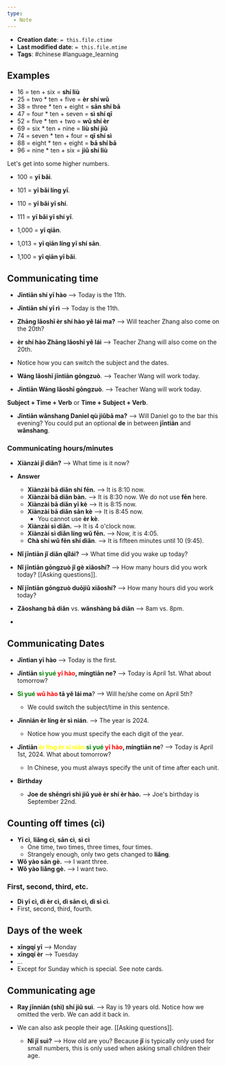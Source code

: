 ```yaml
---
type:
  - Note
---
```


* **Creation date**: `= this.file.ctime`
* **Last modified date**: `= this.file.mtime`
* **Tags**: #chinese #language_learning 

## Examples

* 16 = ten + six = **shí liù**
* 25 = two * ten + five = **èr shí wǔ**
* 38 = three * ten + eight = **sān shí bā**
* 47 = four * ten + seven = **sì shí qī**
* 52 = five * ten + two = **wǔ shí èr**
* 69 = six * ten + nine = **liù shí jiǔ**
* 74 = seven * ten + four = **qī shí sì**
* 88 = eight * ten + eight = **bā shí bā**
* 96 = nine * ten + six = **jiǔ shí liù**

Let's get into some higher numbers.

* 100 = **yī bǎi**.
* 101 = **yī bǎi líng yī**.
* 110 = **yī bǎi yī shí**.
* 111 = **yī bǎi yī shí yī**.

* 1,000 = **yī qiān**.
* 1,013 = **yī qiān líng yī shí sān**.
* 1,100 = **yī qiān yī bǎi**.

## Communicating time

* **Jīntiān shí yī hào** --> Today is the 11th.
* **Jīntiān shí yī rì** --> Today is the 11th.

* **Zhāng lǎoshī èr shí hào yě lái ma?** --> Will teacher Zhang also come on the 20th?
* **èr shí hào Zhāng lǎoshī yě lái** --> Teacher Zhang will also come on the 20th.
* Notice how you can switch the subject and the dates.

* **Wáng lǎoshī jīntiān gōngzuò**. --> Teacher Wang will work today.
* **Jīntiān Wáng lǎoshī gōngzuò**. --> Teacher Wang will work today.

**Subject + Time + Verb** or **Time + Subject + Verb**.

* **Jīntiān wǎnshang Daniel qù jiǔbā ma?** --> Will Daniel go to the bar this evening? You could put an optional **de** in between **jīntiān** and **wǎnshang**.
### Communicating hours/minutes

* **Xiànzài jǐ diǎn?** --> What time is it now?
* **Answer**
	* **Xiànzài bā diǎn shí fēn.** --> It is 8:10 now.
	* **Xiànzài bā diǎn bàn.** --> It is 8:30 now. We do not use **fēn** here.
	* **Xiànzài bā diǎn yī kè** --> It is 8:15 now.
	* **Xiànzài bā diǎn sān kè** --> It is 8:45 now.
		* You cannot use **èr kè**.
	* **Xiànzài sì diǎn.** --> It is 4 o'clock now.
	* **Xiànzài sì diǎn líng wǔ fēn.** --> Now, it is 4:05.
	* **Chà shí wǔ fēn shí diǎn**. --> It is fifteen minutes until 10 (9:45).
	  
* **Nǐ jīntiān jǐ diǎn qǐlái?** --> What time did you wake up today?
  
* **Nǐ jīntiān gōngzuò jǐ gè xiǎoshí?** --> How many hours did you work today? [[Asking questions]].
  
* **Nǐ jīntiān gōngzuò duōjiǔ xiǎoshí?** --> How many hours did you work today?
  
* **Zǎoshang bā diǎn** vs. **wǎnshàng bā diǎn** --> 8am vs. 8pm.
  
* 
## Communicating Dates

* **Jīntian yī hào** --> Today is the first.
* **Jīntiān <font style="color:green">sì yué</font> <font style="color:red">yī hào</font>, míngtiān ne?** --> Today is April 1st. What about tomorrow?
  
* **<font style="color:green">Sì yué</font> <font style="color:red">wǔ hào</font> tā yě lái ma**? --> Will he/she come on April 5th?
	* We could switch the subject/time in this sentence.
	  
* **Jīnnián èr líng èr sì nián**. --> The year is 2024.
	* Notice how you must specify the each digit of the year.
	  
* **Jīntiān <font style="color:yellow">èr líng èr sì nián</font> <font style="color:green">sì yué</font> <font style="color:red">yī hào</font>, míngtiān ne**? --> Today is April 1st, 2024. What about tomorrow?
	* In Chinese, you must always specify the unit of time after each unit.
	  
* **Birthday**
	* **Joe de shēngrì shì jiǔ yuè èr shí èr hào.** --> Joe's birthday is September 22nd.

## Counting off times (cì)

* **Yī cì**, **liǎng cì**, **sān cì**, **sì cì**
	* One time, two times, three times, four times.
	* Strangely enough, only two gets changed to **liǎng**.
* **Wǒ yào sān gè.** --> I want three.
* **Wǒ yào liǎng gè.** --> I want two.

### First, second, third, etc.

* **Dì yī cì, dì èr cì, dì sān cì, dì sì cì**.
* First, second, third, fourth.

## Days of the week

* **xīngqí yī** --> Monday
* **xīngqí èr** --> Tuesday
* ...
* Except for Sunday which is special. See note cards.

## Communicating age

* **Ray jīnnián (shì) shí jiǔ suì**. --> Ray is 19 years old. Notice how we omitted the verb. We can add it back in.
  
* We can also ask people their age. [[Asking questions]].
	* **Nǐ jǐ suì?** --> How old are you? Because **jǐ** is typically only used for small numbers, this is only used when asking small children their age.